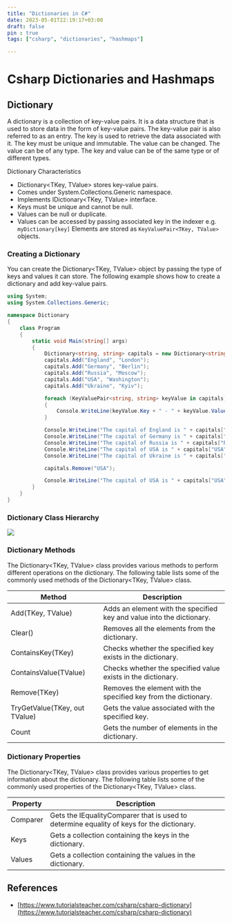 ```yaml
---
title: "Dictionaries in C#"
date: 2023-05-01T22:19:17+03:00
draft: false
pin : true
tags: ["csharp", "dictionaries", "hashmaps"]

---
```


# Csharp Dictionaries and Hashmaps

## Dictionary

A dictionary is a collection of key-value pairs. It is a data structure that is used to store data in the form of key-value pairs. The key-value pair is also referred to as an entry. The key is used to retrieve the data associated with it. The key must be unique and immutable. The value can be changed. The value can be of any type. The key and value can be of the same type or of different types.

Dictionary Characteristics
- Dictionary<TKey, TValue> stores key-value pairs.
- Comes under System.Collections.Generic namespace.
- Implements IDictionary<TKey, TValue> interface.
- Keys must be unique and cannot be null.
- Values can be null or duplicate.
- Values can be accessed by passing associated key in the indexer 
e.g. ```myDictionary[key]``` Elements are stored as ```KeyValuePair<TKey, TValue>``` objects.

### Creating a Dictionary

You can create the Dictionary<TKey, TValue> object by passing the type of keys and values it can store. The following example shows how to create a dictionary and add key-value pairs.

```csharp
using System;
using System.Collections.Generic;

namespace Dictionary
{
    class Program
    {
        static void Main(string[] args)
        {
            Dictionary<string, string> capitals = new Dictionary<string, string>();
            capitals.Add("England", "London");
            capitals.Add("Germany", "Berlin");
            capitals.Add("Russia", "Moscow");
            capitals.Add("USA", "Washington");
            capitals.Add("Ukraine", "Kyiv");

            foreach (KeyValuePair<string, string> keyValue in capitals)
            {
                Console.WriteLine(keyValue.Key + " - " + keyValue.Value);
            }

            Console.WriteLine("The capital of England is " + capitals["England"]);
            Console.WriteLine("The capital of Germany is " + capitals["Germany"]);
            Console.WriteLine("The capital of Russia is " + capitals["Russia"]);
            Console.WriteLine("The capital of USA is " + capitals["USA"]);
            Console.WriteLine("The capital of Ukraine is " + capitals["Ukraine"]);

            capitals.Remove("USA");

            Console.WriteLine("The capital of USA is " + capitals["USA"]);
        }
    }
}
```

### Dictionary Class Hierarchy

![](https://www.tutorialsteacher.com/Content/images/csharp/generic-dictionary.png)

### Dictionary Methods

The Dictionary<TKey, TValue> class provides various methods to perform different operations on the dictionary. The following table lists some of the commonly used methods of the Dictionary<TKey, TValue> class.

| Method | Description |
| --- | --- |
| Add(TKey, TValue) | Adds an element with the specified key and value into the dictionary. |
| Clear() | Removes all the elements from the dictionary. |
| ContainsKey(TKey) | Checks whether the specified key exists in the dictionary. |
| ContainsValue(TValue) | Checks whether the specified value exists in the dictionary. |
| Remove(TKey) | Removes the element with the specified key from the dictionary. |
| TryGetValue(TKey, out TValue) | Gets the value associated with the specified key. |
| Count | Gets the number of elements in the dictionary. |

### Dictionary Properties

The Dictionary<TKey, TValue> class provides various properties to get information about the dictionary. The following table lists some of the commonly used properties of the Dictionary<TKey, TValue> class.

| Property | Description |
| --- | --- |
| Comparer | Gets the IEqualityComparer<T> that is used to determine equality of keys for the dictionary. |
| Keys | Gets a collection containing the keys in the dictionary. |
| Values | Gets a collection containing the values in the dictionary. |


## References

- [https://www.tutorialsteacher.com/csharp/csharp-dictionary](https://www.tutorialsteacher.com/csharp/csharp-dictionary)